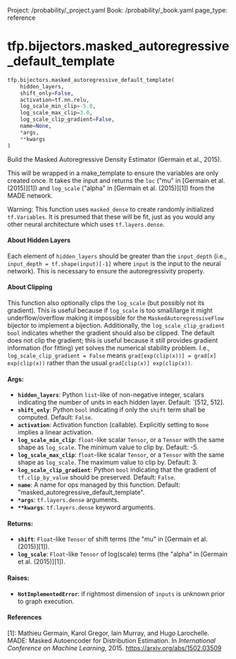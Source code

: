 Project: /probability/_project.yaml
Book: /probability/_book.yaml
page_type: reference
<div itemscope itemtype="http://developers.google.com/ReferenceObject">
<meta itemprop="name" content="tfp.bijectors.masked_autoregressive_default_template" />
</div>

# tfp.bijectors.masked_autoregressive_default_template

``` python
tfp.bijectors.masked_autoregressive_default_template(
    hidden_layers,
    shift_only=False,
    activation=tf.nn.relu,
    log_scale_min_clip=-5.0,
    log_scale_max_clip=3.0,
    log_scale_clip_gradient=False,
    name=None,
    *args,
    **kwargs
)
```

Build the Masked Autoregressive Density Estimator (Germain et al., 2015).

This will be wrapped in a make_template to ensure the variables are only
created once. It takes the input and returns the `loc` ("mu" in [Germain et
al. (2015)][1]) and `log_scale` ("alpha" in [Germain et al. (2015)][1]) from
the MADE network.

Warning: This function uses `masked_dense` to create randomly initialized
`tf.Variables`. It is presumed that these will be fit, just as you would any
other neural architecture which uses `tf.layers.dense`.

#### About Hidden Layers

Each element of `hidden_layers` should be greater than the `input_depth`
(i.e., `input_depth = tf.shape(input)[-1]` where `input` is the input to the
neural network). This is necessary to ensure the autoregressivity property.

#### About Clipping

This function also optionally clips the `log_scale` (but possibly not its
gradient). This is useful because if `log_scale` is too small/large it might
underflow/overflow making it impossible for the `MaskedAutoregressiveFlow`
bijector to implement a bijection. Additionally, the `log_scale_clip_gradient`
`bool` indicates whether the gradient should also be clipped. The default does
not clip the gradient; this is useful because it still provides gradient
information (for fitting) yet solves the numerical stability problem. I.e.,
`log_scale_clip_gradient = False` means
`grad[exp(clip(x))] = grad[x] exp(clip(x))` rather than the usual
`grad[clip(x)] exp(clip(x))`.

#### Args:

* <b>`hidden_layers`</b>: Python `list`-like of non-negative integer, scalars
    indicating the number of units in each hidden layer. Default: `[512, 512].
* <b>`shift_only`</b>: Python `bool` indicating if only the `shift` term shall be
    computed. Default: `False`.
* <b>`activation`</b>: Activation function (callable). Explicitly setting to `None`
    implies a linear activation.
* <b>`log_scale_min_clip`</b>: `float`-like scalar `Tensor`, or a `Tensor` with the
    same shape as `log_scale`. The minimum value to clip by. Default: -5.
* <b>`log_scale_max_clip`</b>: `float`-like scalar `Tensor`, or a `Tensor` with the
    same shape as `log_scale`. The maximum value to clip by. Default: 3.
* <b>`log_scale_clip_gradient`</b>: Python `bool` indicating that the gradient of
    `tf.clip_by_value` should be preserved. Default: `False`.
* <b>`name`</b>: A name for ops managed by this function. Default:
    "masked_autoregressive_default_template".
* <b>`*args`</b>: `tf.layers.dense` arguments.
* <b>`**kwargs`</b>: `tf.layers.dense` keyword arguments.


#### Returns:

* <b>`shift`</b>: `Float`-like `Tensor` of shift terms (the "mu" in
    [Germain et al.  (2015)][1]).
* <b>`log_scale`</b>: `Float`-like `Tensor` of log(scale) terms (the "alpha" in
    [Germain et al. (2015)][1]).


#### Raises:

* <b>`NotImplementedError`</b>: if rightmost dimension of `inputs` is unknown prior to
    graph execution.

#### References

[1]: Mathieu Germain, Karol Gregor, Iain Murray, and Hugo Larochelle. MADE:
     Masked Autoencoder for Distribution Estimation. In _International
     Conference on Machine Learning_, 2015. https://arxiv.org/abs/1502.03509
